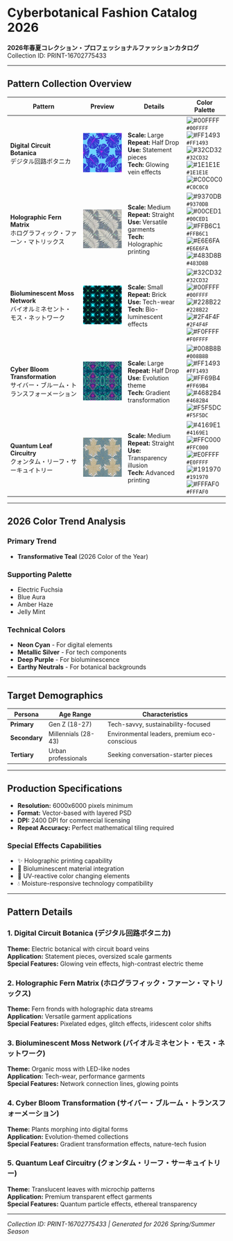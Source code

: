 # Cyberbotanical Fashion Catalog 2026

**2026年春夏コレクション・プロフェッショナルファッションカタログ**  
Collection ID: PRINT-16702775433

---

## Pattern Collection Overview

| Pattern | Preview | Details | Color Palette |
|---------|---------|---------|---------------|
| **Digital Circuit Botanica**<br/>デジタル回路ボタニカ | <img src="./patterns/pattern_1.png" width="200" alt="Digital Circuit Botanica"> | **Scale:** Large<br/>**Repeat:** Half Drop<br/>**Use:** Statement pieces<br/>**Tech:** Glowing vein effects | ![#00FFFF](https://via.placeholder.com/20/00FFFF/000000?text=+) `#00FFFF`<br/>![#FF1493](https://via.placeholder.com/20/FF1493/000000?text=+) `#FF1493`<br/>![#32CD32](https://via.placeholder.com/20/32CD32/000000?text=+) `#32CD32`<br/>![#1E1E1E](https://via.placeholder.com/20/1E1E1E/000000?text=+) `#1E1E1E`<br/>![#C0C0C0](https://via.placeholder.com/20/C0C0C0/000000?text=+) `#C0C0C0` |
| **Holographic Fern Matrix**<br/>ホログラフィック・ファーン・マトリックス | <img src="./patterns/pattern_2.png" width="200" alt="Holographic Fern Matrix"> | **Scale:** Medium<br/>**Repeat:** Straight<br/>**Use:** Versatile garments<br/>**Tech:** Holographic printing | ![#9370DB](https://via.placeholder.com/20/9370DB/000000?text=+) `#9370DB`<br/>![#00CED1](https://via.placeholder.com/20/00CED1/000000?text=+) `#00CED1`<br/>![#FFB6C1](https://via.placeholder.com/20/FFB6C1/000000?text=+) `#FFB6C1`<br/>![#E6E6FA](https://via.placeholder.com/20/E6E6FA/000000?text=+) `#E6E6FA`<br/>![#483D8B](https://via.placeholder.com/20/483D8B/000000?text=+) `#483D8B` |
| **Bioluminescent Moss Network**<br/>バイオルミネセント・モス・ネットワーク | <img src="./patterns/pattern_3.png" width="200" alt="Bioluminescent Moss Network"> | **Scale:** Small<br/>**Repeat:** Brick<br/>**Use:** Tech-wear<br/>**Tech:** Bio-luminescent effects | ![#32CD32](https://via.placeholder.com/20/32CD32/000000?text=+) `#32CD32`<br/>![#00FFFF](https://via.placeholder.com/20/00FFFF/000000?text=+) `#00FFFF`<br/>![#228B22](https://via.placeholder.com/20/228B22/000000?text=+) `#228B22`<br/>![#2F4F4F](https://via.placeholder.com/20/2F4F4F/000000?text=+) `#2F4F4F`<br/>![#F0FFFF](https://via.placeholder.com/20/F0FFFF/000000?text=+) `#F0FFFF` |
| **Cyber Bloom Transformation**<br/>サイバー・ブルーム・トランスフォーメーション | <img src="./patterns/pattern_4.png" width="200" alt="Cyber Bloom Transformation"> | **Scale:** Large<br/>**Repeat:** Half Drop<br/>**Use:** Evolution theme<br/>**Tech:** Gradient transformation | ![#008B8B](https://via.placeholder.com/20/008B8B/000000?text=+) `#008B8B`<br/>![#FF1493](https://via.placeholder.com/20/FF1493/000000?text=+) `#FF1493`<br/>![#FF69B4](https://via.placeholder.com/20/FF69B4/000000?text=+) `#FF69B4`<br/>![#4682B4](https://via.placeholder.com/20/4682B4/000000?text=+) `#4682B4`<br/>![#F5F5DC](https://via.placeholder.com/20/F5F5DC/000000?text=+) `#F5F5DC` |
| **Quantum Leaf Circuitry**<br/>クォンタム・リーフ・サーキュイトリー | <img src="./patterns/pattern_5.png" width="200" alt="Quantum Leaf Circuitry"> | **Scale:** Medium<br/>**Repeat:** Straight<br/>**Use:** Transparency illusion<br/>**Tech:** Advanced printing | ![#4169E1](https://via.placeholder.com/20/4169E1/000000?text=+) `#4169E1`<br/>![#FFC000](https://via.placeholder.com/20/FFC000/000000?text=+) `#FFC000`<br/>![#E0FFFF](https://via.placeholder.com/20/E0FFFF/000000?text=+) `#E0FFFF`<br/>![#191970](https://via.placeholder.com/20/191970/000000?text=+) `#191970`<br/>![#FFFAF0](https://via.placeholder.com/20/FFFAF0/000000?text=+) `#FFFAF0` |

---

## 2026 Color Trend Analysis

### Primary Trend
- **Transformative Teal** (2026 Color of the Year)

### Supporting Palette
- Electric Fuchsia
- Blue Aura 
- Amber Haze
- Jelly Mint

### Technical Colors
- **Neon Cyan** - For digital elements
- **Metallic Silver** - For tech components  
- **Deep Purple** - For bioluminescence
- **Earthy Neutrals** - For botanical backgrounds

---

## Target Demographics

| Persona | Age Range | Characteristics |
|---------|-----------|-----------------|
| **Primary** | Gen Z (18-27) | Tech-savvy, sustainability-focused |
| **Secondary** | Millennials (28-43) | Environmental leaders, premium eco-conscious |
| **Tertiary** | Urban professionals | Seeking conversation-starter pieces |

---

## Production Specifications

- **Resolution:** 6000x6000 pixels minimum
- **Format:** Vector-based with layered PSD
- **DPI:** 2400 DPI for commercial licensing
- **Repeat Accuracy:** Perfect mathematical tiling required

### Special Effects Capabilities
- ✨ Holographic printing capability
- 🧬 Bioluminescent material integration  
- 🌈 UV-reactive color changing elements
- 💧 Moisture-responsive technology compatibility

---

## Pattern Details

### 1. Digital Circuit Botanica (デジタル回路ボタニカ)
**Theme:** Electric botanical with circuit board veins  
**Application:** Statement pieces, oversized scale garments  
**Special Features:** Glowing vein effects, high-contrast electric theme

### 2. Holographic Fern Matrix (ホログラフィック・ファーン・マトリックス)  
**Theme:** Fern fronds with holographic data streams  
**Application:** Versatile garment applications  
**Special Features:** Pixelated edges, glitch effects, iridescent color shifts

### 3. Bioluminescent Moss Network (バイオルミネセント・モス・ネットワーク)
**Theme:** Organic moss with LED-like nodes  
**Application:** Tech-wear, performance garments  
**Special Features:** Network connection lines, glowing points

### 4. Cyber Bloom Transformation (サイバー・ブルーム・トランスフォーメーション)
**Theme:** Plants morphing into digital forms  
**Application:** Evolution-themed collections  
**Special Features:** Gradient transformation effects, nature-tech fusion

### 5. Quantum Leaf Circuitry (クォンタム・リーフ・サーキュイトリー)
**Theme:** Translucent leaves with microchip patterns  
**Application:** Premium transparent effect garments  
**Special Features:** Quantum particle effects, ethereal transparency

---

*Collection ID: PRINT-16702775433 | Generated for 2026 Spring/Summer Season*